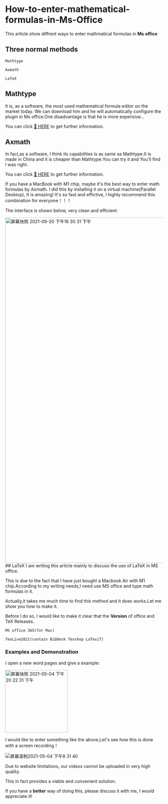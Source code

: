 # How-to-enter-mathematical-formulas-in-Ms-Office
This article show diffrent ways to enter mathmatical formulas in __Ms office__
## Three normal methods
```
Mathtype

Axmath

LaTeX
```

## Mathtype
It is, as a software, the most used mathematical formula editor on the market today. We can download him and he will automatically configure the plugin in Ms office.One disadvantage is that he is more expensive...

You can click [:link: HERE](https://www.wiris.com/en/mathtype/) to get further information.
## Axmath
In fact,as a software, I think its capabilities is as same sa Mathtype.It is made in China and it is cheaper than Mathtype.You can try it and You'll find I was right.

You can click [:link: HERE](https://www.axsoft.co/axmath/) to get further information.

If you have a MacBook with M1 chip, maybe it's the best way to enter math formulas by Axmath. I did this by installing it on a virtual machine(Parallel Desktop), It is amazing! It's so fast and effictive, I highly recommend this combination for everyone！！！

The interface is shown below, very clean and efficient:

<img width="1104" alt="屏幕快照 2021-09-20 下午16 30 31 下午" src="https://user-images.githubusercontent.com/62950321/133975007-94d2fdaf-5dc7-4a2c-879b-f900819de527.png">
## LaTeX
I am writing this article mainly to discuss the use of LaTeX in MS office.

This is due to the fact that I have just bought a Macbook Air with M1 chip.According to my writing needs,I need use MS office and type math formulas in it.

Actually,it takes me much time to find this method and it does works.Let me show you how to make it.

Before I do so, I would like to make it clear that the __Version__ of office and TeX Releases.
```
MS office 365(for Mac) 

TexLive2021(contain BibDesk Texshop LaTexiT)
```
### Examples and Demonstration
I open a new word pages and give a example:

<img width="200" alt="屏幕快照 2021-05-04 下午20 22 31 下午" src="https://user-images.githubusercontent.com/62950321/117002824-a4297c00-ad16-11eb-935c-6f1dd5cb2829.png">

I would like to enter something like the above,Let's see how this is done with a screen recording！


![屏幕录制2021-05-04 下午8 31 40](https://user-images.githubusercontent.com/62950321/117005668-1c457100-ad1a-11eb-880f-5046b3a27611.gif)

Due to website limitations, our videos cannot be uploaded in very high quality.

This in fact provides a viable and convenient solution.

If you have a __better__ way of doing this, please discuss it with me, I would appreciate it!
